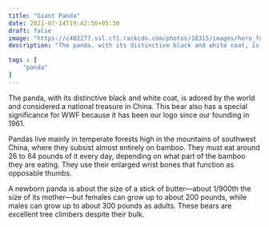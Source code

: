 ```yaml
---
title: "Giant Panda"
date: 2021-07-14T19:42:56+05:30
draft: false
image: "https://c402277.ssl.cf1.rackcdn.com/photos/18315/images/hero_full/Medium_WW230176.jpg"
description: "The panda, with its distinctive black and white coat, is adored by the world and considered a national treasure in China"

tags : [
    "panda"
]
---
```



The panda, with its distinctive black and white coat, is adored by the world and considered a national treasure in China. This bear also has a special significance for WWF because it has been our logo since our founding in 1961.

Pandas live mainly in temperate forests high in the mountains of southwest China, where they subsist almost entirely on bamboo. They must eat around 26 to 84 pounds of it every day, depending on what part of the bamboo they are eating. They use their enlarged wrist bones that function as opposable thumbs.

A newborn panda is about the size of a stick of butter—about 1/900th the size of its mother—but females can grow up to about 200 pounds, while males can grow up to about 300 pounds as adults. These bears are excellent tree climbers despite their bulk.